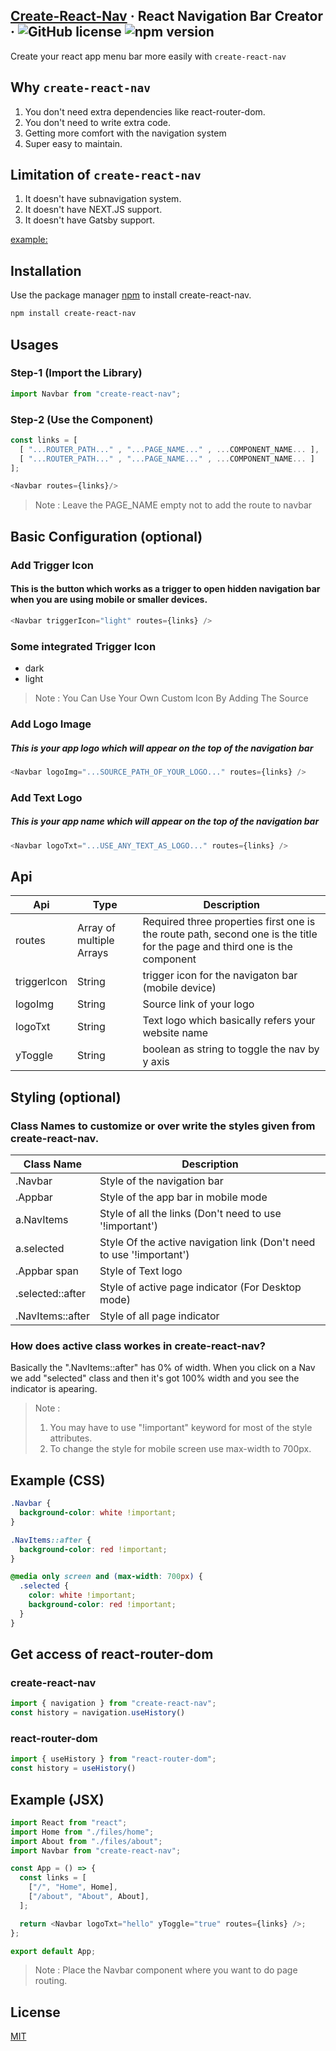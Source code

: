 ## [Create-React-Nav](<(create-react-nav)>) &middot; React Navigation Bar Creator &middot; ![GitHub license](https://img.shields.io/badge/license-MIT-blue.svg) ![npm version](https://img.shields.io/npm/v/create-react-nav)

Create your react app menu bar more easily with `create-react-nav`

## Why `create-react-nav`

1. You don't need extra dependencies like react-router-dom.
2. You don't need to write extra code.
3. Getting more comfort with the navigation system
4. Super easy to maintain.

## Limitation of `create-react-nav`

1. It doesn't have subnavigation system.
2. It doesn't have NEXT.JS support.
3. It doesn't have Gatsby support.

[example:](https://zahin.netlify.app/)

## Installation

Use the package manager [npm](https://www.npmjs.com/) to install create-react-nav.

```bash
npm install create-react-nav
```

## Usages

### Step-1 (Import the Library)

```javascript
import Navbar from "create-react-nav";
```

### Step-2 (Use the Component)

```javascript
const links = [
  [ "...ROUTER_PATH..." , "...PAGE_NAME..." , ...COMPONENT_NAME... ],
  [ "...ROUTER_PATH..." , "...PAGE_NAME..." , ...COMPONENT_NAME... ]
];

<Navbar routes={links}/>
```
> Note : Leave the PAGE_NAME empty not to add the route to navbar

## Basic Configuration (optional)

### Add Trigger Icon

#### This is the button which works as a trigger to open hidden navigation bar when you are using mobile or smaller devices.

```javascript
<Navbar triggerIcon="light" routes={links} />
```

### Some integrated Trigger Icon

- dark
- light

> Note : You Can Use Your Own Custom Icon By Adding The Source

### Add Logo Image

##### This is your app logo which will appear on the top of the navigation bar

```javascript
<Navbar logoImg="...SOURCE_PATH_OF_YOUR_LOGO..." routes={links} />
```

### Add Text Logo

##### This is your app name which will appear on the top of the navigation bar

```javascript
<Navbar logoTxt="...USE_ANY_TEXT_AS_LOGO..." routes={links} />
```

## Api

| Api         | Type                     | Description                                                                                                                |
| ----------- | ------------------------ | -------------------------------------------------------------------------------------------------------------------------- |
| routes      | Array of multiple Arrays | Required three properties first one is the route path, second one is the title for the page and third one is the component |
| triggerIcon | String                   | trigger icon for the navigaton bar (mobile device)                                                                         |
| logoImg     | String                   | Source link of your logo                                                                                                   |
| logoTxt     | String                   | Text logo which basically refers your website name                                                                         |
| yToggle     | String                   | boolean as string to toggle the nav by y axis                                                                              |

## Styling (optional)

### Class Names to customize or over write the styles given from create-react-nav.

| Class Name       | Description                                                          |
| ---------------- | -------------------------------------------------------------------- |
| .Navbar          | Style of the navigation bar                                          |
| .Appbar          | Style of the app bar in mobile mode                                  |
| a.NavItems       | Style of all the links (Don't need to use '!important')              |
| a.selected       | Style Of the active navigation link (Don't need to use '!important') |
| .Appbar span     | Style of Text logo                                                   |
| .selected::after | Style of active page indicator (For Desktop mode)                    |
| .NavItems::after | Style of all page indicator                                          |

### How does active class workes in create-react-nav?

Basically the ".NavItems::after" has 0% of width. When you click on a Nav we add "selected" class and then it's got 100% width and you see the indicator is apearing.

> Note :
>
> 1.  You may have to use "!important" keyword for most of the style attributes.
> 2.  To change the style for mobile screen use max-width to 700px.

## Example (CSS)

```css
.Navbar {
  background-color: white !important;
}

.NavItems::after {
  background-color: red !important;
}

@media only screen and (max-width: 700px) {
  .selected {
    color: white !important;
    background-color: red !important;
  }
}
```
## Get access of react-router-dom

### create-react-nav
```javascript
import { navigation } from "create-react-nav";
const history = navigation.useHistory()
```
### react-router-dom
```javascript
import { useHistory } from "react-router-dom";
const history = useHistory()
```
## Example (JSX)

```javascript
import React from "react";
import Home from "./files/home";
import About from "./files/about";
import Navbar from "create-react-nav";

const App = () => {
  const links = [
    ["/", "Home", Home],
    ["/about", "About", About],
  ];

  return <Navbar logoTxt="hello" yToggle="true" routes={links} />;
};

export default App;
```

> Note : Place the Navbar component where you want to do page routing.

## License

[MIT](https://choosealicense.com/licenses/mit/)
